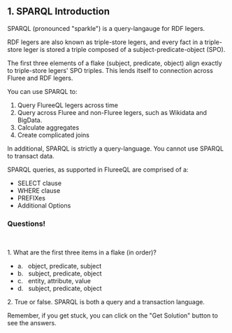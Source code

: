## 1. SPARQL Introduction

SPARQL (pronounced "sparkle") is a query-langauge for RDF legers. 

RDF legers are also known as triple-store legers, and every fact in a triple-store leger is stored a triple composed of a subject-predicate-object (SPO). 

The first three elements of a flake (subject, predicate, object) align exactly to triple-store legers' SPO triples. This lends itself to connection across Fluree and RDF legers.

You can use SPARQL to:

1. Query FlureeQL legers across time
2. Query across Fluree and non-Fluree legers, such as Wikidata and BigData.
3. Calculate aggregates
4. Create complicated joins


In additional, SPARQL is strictly a query-language. You cannot use SPARQL to transact data.

SPARQL queries, as supported in FlureeQL are comprised of a:

- SELECT clause
- WHERE clause
- PREFIXes
- Additional Options


<div class="challenge">
<h3>Questions!</h3>
<br/>
<p>1. What are the first three items in a flake (in order)?</p>
<ul>
    <li>a. &nbsp;&nbsp;object, predicate, subject</li>
    <li>b. &nbsp;&nbsp;subject, predicate, object</li>
    <li>c. &nbsp;&nbsp;entity, attribute, value</li>
    <li>d. &nbsp;&nbsp;subject, predicate, object</li>
</ul>
<p>2. True or false. SPARQL is both a query and a transaction language.</p>
<p>Remember, if you get stuck, you can click on the "Get Solution" button to see the answers.</p>
</div>
<br/>
<br/>

